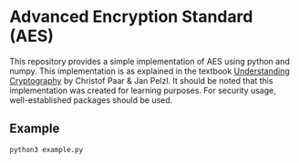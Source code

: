 # Advanced Encryption Standard (AES)

This repository provides a simple implementation of AES using python and numpy. This implementation is as explained in the textbook [Understanding Cryptography](https://doi.org/10.1007/978-3-642-04101-3) by Christof Paar & Jan Pelzl. It should be noted that this implementation was created for learning purposes. For security usage, well-established packages should be used.

## Example

```shell
python3 example.py
```
